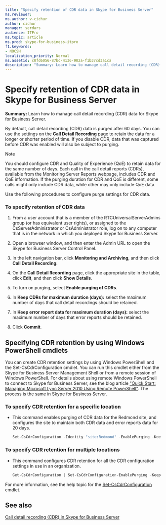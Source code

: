 ```yaml
---
title: "Specify retention of CDR data in Skype for Business Server"
ms.reviewer: 
ms.author: v-cichur
author: cichur
manager: serdars
audience: ITPro
ms.topic: article
ms.prod: skype-for-business-itpro
f1.keywords:
- NOCSH
localization_priority: Normal
ms.assetid: c0fd6056-87bc-4136-902a-f1b37cd3a1ca
description: "Summary: Learn how to manage call detail recording (CDR) data for Skype for Business Server."
---
```


# Specify retention of CDR data in Skype for Business Server
 
**Summary:** Learn how to manage call detail recording (CDR) data for Skype for Business Server.
  
By default, call detail recording (CDR) data is purged after 60 days. You can use the settings on the **Call Detail Recording** page to retain the data for a longer or shorter period of time. If you disable CDR, data that was captured before CDR was enabled will also be subject to purging.
  
> [!NOTE]
> You should configure CDR and Quality of Experience (QoE) to retain data for the same number of days. Each call in the call detail reports (CDRs), available from the Monitoring Server Reports webpage, includes CDR and QoE information. If the purging duration for CDR and QoE is different, some calls might only include CDR data, while other may only include QoE data. 
  
Use the following procedures to configure purge settings for CDR data. 
  
### To specify retention of CDR data

1. From a user account that is a member of the RTCUniversalServerAdmins group (or has equivalent user rights), or assigned to the CsServerAdministrator or CsAdministrator role, log on to any computer that is in the network in which you deployed Skype for Business Server.
    
2. Open a browser window, and then enter the Admin URL to open the Skype for Business Server Control Panel.  
    
3. In the left navigation bar, click **Monitoring and Archiving**, and then click **Call Detail Recording**.
    
4. On the **Call Detail Recording** page, click the appropriate site in the table, click **Edit**, and then click **Show Details**.
    
5. To turn on purging, select **Enable purging of CDRs**.
    
6. In **Keep CDRs for maximum duration (days):** select the maximum number of days that call detail recordings should be retained.
    
7. In **Keep error report data for maximum duration (days):** select the maximum number of days that error reports should be retained.
    
8. Click **Commit**.
    
## Specifying CDR retention by using Windows PowerShell cmdlets

You can create CDR retention settings by using Windows PowerShell and the Set-CsCdrConfiguration cmdlet. You can run this cmdlet either from the Skype for Business Server Management Shell or from a remote session of Windows PowerShell. For details about using remote Windows PowerShell to connect to Skype for Business Server, see the blog article ["Quick Start: Managing Microsoft Lync Server 2010 Using Remote PowerShell"](https://blog.insideo365.com/2011/08/remote-lync-powershell-administration/). The process is the same in Skype for Business Server.
  
### To specify CDR retention for a specific location

- This command enables purging of CDR data for the Redmond site, and configures the site to maintain both CDR data and error reports data for 20 days.
    
  ```PowerShell
  Set-CsCdrConfiguration -Identity "site:Redmond" -EnablePurging -KeepCallDetailForDays 20 -KeepErrorReportForDays 20
  ```

### To specify CDR retention for multiple locations

- This command configures CDR retention for all the CDR configuration settings in use in an organization.
    
  ```PowerShell
  Get-CsCdrConfiguration | Set-CsCdrConfiguration-EnablePurging -KeepCallDetailForDays 20 -KeepErrorReportForDays 20
  ```

For more information, see the help topic for the [Set-CsCdrConfiguration](/powershell/module/skype/set-cscdrconfiguration?view=skype-ps) cmdlet.
  
## See also

[Call detail recording (CDR) in Skype for Business Server](call-detail-recording-cdr.md)